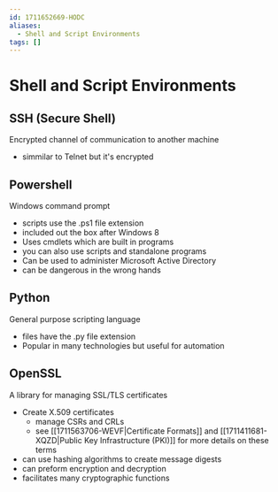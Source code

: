 ```yaml
---
id: 1711652669-HODC
aliases:
  - Shell and Script Environments
tags: []
---
```


# Shell and Script Environments

## SSH (Secure Shell) 
Encrypted channel of communication to another machine 
- simmilar to Telnet but it's encrypted 

## Powershell 
Windows command prompt 
- scripts use the .ps1 file extension 
- included out the box after Windows 8 
- Uses cmdlets which are built in programs 
- you can also use scripts and standalone programs 
- Can be used to administer Microsoft Active Directory 
- can be dangerous in the wrong hands 

## Python 
General purpose scripting language 
- files have the .py file extension
- Popular in many technologies but useful for automation

## OpenSSL 
A library for managing SSL/TLS certificates 
- Create X.509 certificates 
    - manage CSRs and CRLs 
    - see [[1711563706-WEVF|Certificate Formats]] and [[1711411681-XQZD|Public Key Infrastructure (PKI)]] for more details on these terms 
- can use hashing algorithms to create message digests 
- can preform encryption and decryption
- facilitates many cryptographic functions

